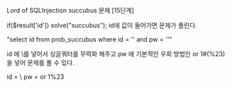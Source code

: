 Lord of SQLInjection 
succubus 문제 [15단계]

if($result['id']) solve("succubus");
id에 값이 들어가면 문제가 풀린다.

"select id from prob_succubus 
where id = '' and pw = ''"

id 에 \를 넣어서 싱글쿼터를 무력화 해주고 
pw 에 기본적인 우회 방법인 or 1#(%23)을 넣어 
문제를 풀 수 있다.

id = \ pw = or 1%23